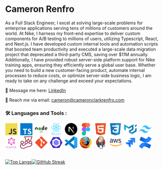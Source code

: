 # Cameron Renfro <br>

As a Full Stack Engineer, I excel at solving large-scale problems for enterprise applications serving tens of millions of customers around the world. At Nike, I harness my front-end expertise to deliver custom components for A/B testing to millions of users, utilizing Typescript, React, and Next.js. I have developed custom internal tools and automation scripts that boosted team productivity and executed a large-scale data migration project that deprecated a third-party CMS, saving over $11M annually. Additionally, I have provided robust server-side platform support for Nike training apps, ensuring they efficiently serve a global user base. Whether you need to build a new customer-facing product, automate internal processes to reduce costs, or optimize server-side business logic, I am ready to take on any challenge and exceed your expectations. <br>

<!-- :chart_with_upwards_trend: Check my resume out here: [Cameron's Resume](https://docs.google.com/document/d/1aG_N7DZbSbnK36UjneL0syh_t2EVXvObQL96j52qQAk/edit?usp=sharing) -->

:speech_balloon: Message me here: [LinkedIn](https://www.linkedin.com/in/cameron-clark-renfro)

:e-mail: Reach me via email: [cameron@cameronclarkrenfro.com](mailto:cameron@cameronclarkrenfro.com)

### :hammer_and_wrench: Languages and Tools :

<div>
  <img src="https://github.com/devicons/devicon/blob/master/icons/javascript/javascript-original.svg" alt="javascript" title="javascript" height="40" width="40" />&nbsp;
  <img src="https://github.com/devicons/devicon/blob/master/icons/typescript/typescript-original.svg" alt="Typescript" title="Typescript" height="40" width="40" />&nbsp;
  <img src="https://github.com/devicons/devicon/blob/master/icons/nodejs/nodejs-original-wordmark.svg" alt="node js" title="node js" height="40" width="40" />&nbsp;
  <img src="https://github.com/devicons/devicon/blob/master/icons/react/react-original-wordmark.svg" alt="react" title="react" height="40" width="40" />&nbsp;
  <img src="https://github.com/devicons/devicon/blob/master/icons/nextjs/nextjs-original.svg" alt="next js" title="next js" height="40" width="40" />&nbsp;
  <img src="https://github.com/devicons/devicon/blob/master/icons/figma/figma-original.svg" alt="figma" title="figma" height="40" width="40" />&nbsp;
  <img src="https://github.com/devicons/devicon/blob/master/icons/html5/html5-original.svg" alt="html5" title="html5" height="40" width="40" />&nbsp;
  <img src="https://github.com/devicons/devicon/blob/master/icons/css3/css3-original.svg" alt="css3" title="css3" height="40" width="40" />&nbsp;
  <img src="https://github.com/devicons/devicon/blob/master/icons/materialui/materialui-original.svg" alt="material-ui" title="material-ui" height="40" width="40" />&nbsp;
  <img src="https://github.com/devicons/devicon/blob/master/icons/tailwindcss/tailwindcss-original.svg" alt="tailwind css" title="tailwind css" height="40" width="40" />&nbsp;
  <img src="https://github.com/devicons/devicon/blob/master/icons/graphql/graphql-plain-wordmark.svg" alt="graph QL:" title="graph QL" height="40" width="40" />&nbsp;
  <img src="https://github.com/devicons/devicon/blob/master/icons/jest/jest-plain.svg" alt="jest" title="jest" height="40" width="40" />&nbsp;
  <img src="https://github.com/devicons/devicon/blob/master/icons/git/git-original.svg" alt="git" title="git" height="40" width="40" />&nbsp;
  <img src="https://github.com/devicons/devicon/blob/master/icons/eslint/eslint-original.svg" alt="es-lint" title="es-lint" height="40" width="40" />&nbsp;
  <img src="https://github.com/devicons/devicon/blob/master/icons/vscode/vscode-original.svg" alt="vs-code" title="vs-code" height="40" width="40" />&nbsp;
  <img src="https://github.com/devicons/devicon/blob/master/icons/firefox/firefox-original.svg" alt="firefox" title="firefox" height="40" width="40" />&nbsp;
  <img src="https://github.com/devicons/devicon/blob/master/icons/jenkins/jenkins-original.svg" alt="jenkins" title="jenkins" height="40" width="40" />&nbsp;
  <img src="https://github.com/devicons/devicon/blob/master/icons/amazonwebservices/amazonwebservices-original-wordmark.svg" alt="aws" title="aws" height="40" width="40" />&nbsp;
  <img src="https://github.com/devicons/devicon/blob/master/icons/jira/jira-original.svg" alt="Jira" title="Jira" height="40" width="40" />&nbsp;
  <img src="https://github.com/devicons/devicon/blob/master/icons/confluence/confluence-original.svg" alt="Confluence" title="confluence" height="40" width="40" />&nbsp;

</div>
<br>
<span style="display: flex">
  
[![Top Langs](https://github-readme-stats-git-masterrstaa-rickstaa.vercel.app/api/top-langs?username=cameron-renfro&layout=compact&theme=dark&background=000000)](https://github.com/cameron-renfro) <br>

[![GitHub Streak](http://github-readme-streak-stats.herokuapp.com?user=cameron-renfro&theme=dark&background=000000)](https://git.io/streak-stats)
</span>
<!--
**cameron-renfro/cameron-renfro** is a ✨ _special_ ✨ repository because its `README.md` (this file) appears on your GitHub profile.


-->
